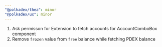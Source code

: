 ```yaml
---
"@polkadex/thea": minor
"@polkadex/ux": minor
---
```


1. Ask permisson for Extension to fetch accounts for AccountComboBox component
2. Remove `frozen` value from `free` balance while fetching PDEX balance